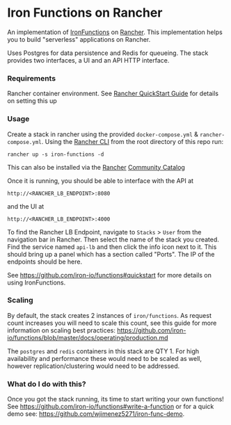 # Iron Functions on Rancher
An implementation of [IronFunctions](https://github.com/iron-io/functions) on [Rancher](http://rancher.com). This implementation helps you to build "serverless" applications on Rancher.

Uses Postgres for data persistence and Redis for queueing. The stack provides two interfaces, a UI and an API HTTP interface.

### Requirements
Rancher container environment. See [Rancher QuickStart Guide](http://docs.rancher.com/rancher/v1.5/en/quick-start-guide/) for details on setting this up

### Usage
Create a stack in rancher using the provided `docker-compose.yml` & `rancher-compose.yml`. Using the [Rancher CLI](https://docs.rancher.com/rancher/v1.2/en/cli/) from the root directory of this repo run:

```
rancher up -s iron-functions -d
```

This can also be installed via the [Rancher](http://rancher.com) [Community Catalog](https://github.com/rancher/community-catalog/tree/master/templates/iron-functions)

Once it is running, you should be able to interface with the API at

```
http://<RANCHER_LB_ENDPOINT>:8080
```

and the UI at

```
http://<RANCHER_LB_ENDPOINT>:4000
```

To find the Rancher LB Endpoint, navigate to `Stacks` > `User` from the navigation bar in Rancher. Then select the name of the stack you created. Find the service named `api-lb` and then click the info icon next to it. This should bring up a panel which has a section called "Ports". The IP of the endpoints should be here.

See https://github.com/iron-io/functions#quickstart for more details on using IronFunctions.

### Scaling
By default, the stack creates 2 instances of `iron/functions`. As request count increases you will need to scale this count, see this guide for more information on scaling best practices: https://github.com/iron-io/functions/blob/master/docs/operating/production.md

The `postgres` and `redis` containers in this stack are QTY 1. For high availability and performance these would need to be scaled as well, however replication/clustering would need to be addressed.

### What do I do with this?
Once you got the stack running, its time to start writing your own functions! See https://github.com/iron-io/functions#write-a-function or for a quick demo see: https://github.com/wjimenez5271/iron-func-demo.
